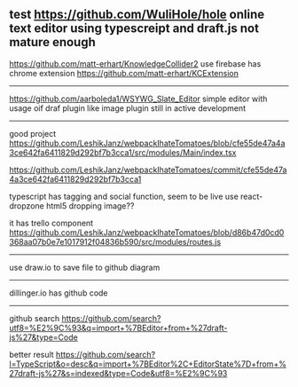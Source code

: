 test
https://github.com/WuliHole/hole
online text editor using typescreipt and draft.js not mature enough
---
https://github.com/matt-erhart/KnowledgeCollider2
use firebase has chrome extension
https://github.com/matt-erhart/KCExtension

---
https://github.com/aarboleda1/WSYWG_Slate_Editor
simple editor with usage oif draf plugin like image plugin
still in active development

---
good project
https://github.com/LeshikJanz/webpackIhateTomatoes/blob/cfe55de47a4a3ce642fa6411829d292bf7b3cca1/src/modules/Main/index.tsx

https://github.com/LeshikJanz/webpackIhateTomatoes/commit/cfe55de47a4a3ce642fa6411829d292bf7b3cca1

typescript
has tagging and social function, seem to be live
use react-dropzone html5 dropping image??

it has trello component
https://github.com/LeshikJanz/webpackIhateTomatoes/blob/d86b47d0cd0368aa07b0e7e1017912f04836b590/src/modules/routes.js

---
use draw.io to save file to github diagram



---
dillinger.io has github code

---
github search
https://github.com/search?utf8=%E2%9C%93&q=import+%7BEditor+from+%27draft-js%27&type=Code

better result
https://github.com/search?l=TypeScript&o=desc&q=import+%7BEditor%2C+EditorState%7D+from+%27draft-js%27&s=indexed&type=Code&utf8=%E2%9C%93

